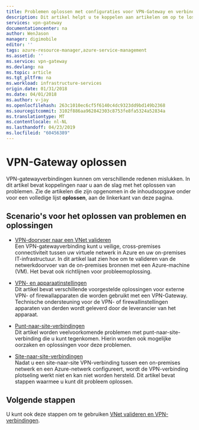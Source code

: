 ```yaml
---
title: Problemen oplossen met configuraties voor VPN-Gateway en verbindingen | Microsoft Docs
description: Dit artikel helpt u te koppelen aan artikelen om op te lossen van de configuratie van uw VPN-Gateway, verbinding, en voor het valideren van de doorvoer.
services: vpn-gateway
documentationcenter: na
author: WenJason
manager: digimobile
editor: ''
tags: azure-resource-manager,azure-service-management
ms.assetid: ''
ms.service: vpn-gateway
ms.devlang: na
ms.topic: article
ms.tgt_pltfrm: na
ms.workload: infrastructure-services
origin.date: 01/31/2018
ms.date: 04/01/2018
ms.author: v-jay
ms.openlocfilehash: 263c1010ec6cf5f6140c4dc9323dd9bd149b2368
ms.sourcegitcommit: 3102f886aa962842303c8753fe8fa5324a52834a
ms.translationtype: MT
ms.contentlocale: nl-NL
ms.lasthandoff: 04/23/2019
ms.locfileid: "60456389"
---
```

# <a name="troubleshoot-vpn-gateway"></a>VPN-Gateway oplossen

VPN-gatewayverbindingen kunnen om verschillende redenen mislukken. In dit artikel bevat koppelingen naar u aan de slag met het oplossen van problemen. Zie de artikelen die zijn opgenomen in de inhoudsopgave onder voor een volledige lijst **oplossen**, aan de linkerkant van deze pagina.

## <a name="troubleshooting-scenarios-and-solutions"></a>Scenario's voor het oplossen van problemen en oplossingen

* [VPN-doorvoer naar een VNet valideren](vpn-gateway-validate-throughput-to-vnet.md)<br>Een VPN-gatewayverbinding kunt u veilige, cross-premises connectiviteit tussen uw virtuele netwerk in Azure en uw on-premises IT-infrastructuur. In dit artikel laat zien hoe om te valideren van de netwerkdoorvoer van de on-premises bronnen met een Azure-machine (VM). Het bevat ook richtlijnen voor probleemoplossing.

* [VPN- en apparaatinstellingen](vpn-gateway-third-party-settings.md)<br>Dit artikel bevat verschillende voorgestelde oplossingen voor externe VPN- of firewallapparaten die worden gebruikt met een VPN-Gateway. Technische ondersteuning voor de VPN- of firewallinstellingen apparaten van derden wordt geleverd door de leverancier van het apparaat.

* [Punt-naar-site-verbindingen](vpn-gateway-troubleshoot-vpn-point-to-site-connection-problems.md)<br>Dit artikel worden veelvoorkomende problemen met punt-naar-site-verbinding die u kunt tegenkomen. Hierin worden ook mogelijke oorzaken en oplossingen voor deze problemen.

* [Site-naar-site-verbindingen](vpn-gateway-troubleshoot-site-to-site-cannot-connect.md)<br>Nadat u een site-naar-site VPN-verbinding tussen een on-premises netwerk en een Azure-netwerk configureert, wordt de VPN-verbinding plotseling werkt niet en kan niet worden hersteld. Dit artikel bevat stappen waarmee u kunt dit probleem oplossen.

## <a name="next-steps"></a>Volgende stappen

U kunt ook deze stappen om te gebruiken [VNet valideren en VPN-verbindingen](https://support.microsoft.com/help/4032151/configuring-and-validating-vnet-or-vpn-connections).
